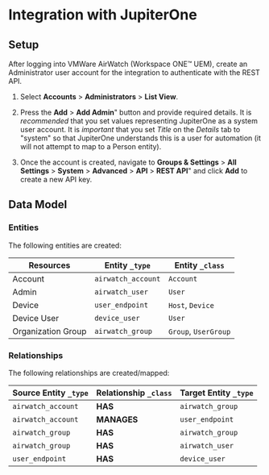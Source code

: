 # Integration with JupiterOne

## Setup

After logging into VMWare AirWatch (Workspace ONE™️ UEM), create an
Administrator user account for the integration to authenticate with the REST
API.

1. Select **Accounts** > **Administrators** > **List View**.

2. Press the **Add** > **Add Admin**" button and provide required details. It is
   _recommended_ that you set values representing JupiterOne as a system user
   account. It is _important_ that you set _Title_ on the _Details_ tab to
   "system" so that JupiterOne understands this is a user for automation (it
   will not attempt to map to a Person entity).

3. Once the account is created, navigate to **Groups & Settings** > **All
   Settings** > **System** > **Advanced** > **API** > **REST API**" and click
   **Add** to create a new API key.

<!-- {J1_DOCUMENTATION_MARKER_START} -->
<!--
********************************************************************************
NOTE: ALL OF THE FOLLOWING DOCUMENTATION IS GENERATED USING THE
"j1-integration document" COMMAND. DO NOT EDIT BY HAND! PLEASE SEE THE DEVELOPER
DOCUMENTATION FOR USAGE INFORMATION:

https://github.com/JupiterOne/sdk/blob/master/docs/integrations/development.md
********************************************************************************
-->

## Data Model

### Entities

The following entities are created:

| Resources          | Entity `_type`     | Entity `_class`      |
| ------------------ | ------------------ | -------------------- |
| Account            | `airwatch_account` | `Account`            |
| Admin              | `airwatch_user`    | `User`               |
| Device             | `user_endpoint`    | `Host`, `Device`     |
| Device User        | `device_user`      | `User`               |
| Organization Group | `airwatch_group`   | `Group`, `UserGroup` |

### Relationships

The following relationships are created/mapped:

| Source Entity `_type` | Relationship `_class` | Target Entity `_type` |
| --------------------- | --------------------- | --------------------- |
| `airwatch_account`    | **HAS**               | `airwatch_group`      |
| `airwatch_account`    | **MANAGES**           | `user_endpoint`       |
| `airwatch_group`      | **HAS**               | `airwatch_group`      |
| `airwatch_group`      | **HAS**               | `airwatch_user`       |
| `user_endpoint`       | **HAS**               | `device_user`         |

<!--
********************************************************************************
END OF GENERATED DOCUMENTATION AFTER BELOW MARKER
********************************************************************************
-->
<!-- {J1_DOCUMENTATION_MARKER_END} -->
